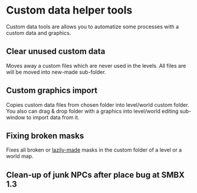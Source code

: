 # Custom data helper tools
Custom data tools are allows you to automatize some processes with a custom data and graphics.

## Clear unused custom data
Moves away a custom files which are never used in the levels. All files are will be moved into new-made sub-folder.

## Custom graphics import
Copies custom data files from chosen folder into level/world custom folder. You also can drag & drop 
folder with a graphics into level/world editing sub-window to import data from it.

## Fixing broken masks
Fixes all broken or [lazily-made](/Customizing/OpacityMasks) masks in the custom folder of a level or a world map.

## Clean-up of junk NPCs after place bug at SMBX 1.3 
